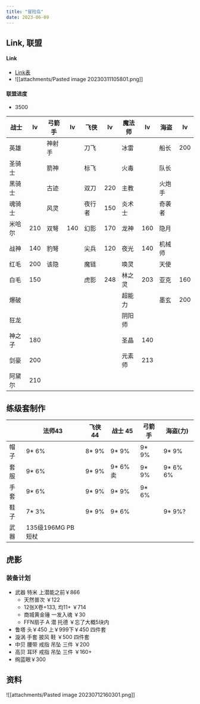 ```yaml
---
title: "冒险岛"
date: 2023-06-09
---
```


## Link, 联盟
#### Link
- [Link表](https://www.neoska.me/link.html)
- ![[attachments/Pasted image 20230311105801.png]]

#### 联盟进度
- 3500

| 战士   | lv  | 弓箭手 | lv  | 飞侠   | lv  | 魔法师 | lv  | 海盗   | lv  |
| ------ | --- | ------ | --- | ------ | --- | ------ | --- | ------ | --- |
| 英雄   |     | 神射手 |     | 刀飞   |     | 冰雷   |     | 船长   | 200 |
| 圣骑士 |     | 箭神   |     | 标飞   |     | 火毒   |     | 队长   |     |
| 黑骑士 |     | 古迹   |     | 双刀   | 220 | 主教   |     | 火炮手 |     |
| 魂骑士 |     | 风灵   |     | 夜行者 | 150 | 炎术士 |     | 奇袭者 |     |
| 米哈尔 | 210 | 双弩   | 140 | 幻影   | 170 | 龙神   | 160 | 隐月   |     |
| 战神   | 140 | 豹弩   |     | 尖兵   | 120 | 夜光   | 140 | 机械师 |     |
| 红毛   | 200 | 该隐   |     | 魔链   |     | 唤灵   |     | 天使   |     |
| 白毛   | 150 |        |     | 虎影   | 248 | 林之灵 | 203 | 亚克   | 160 |
| 爆破   |     |        |     |        |     | 超能力 |     | 墨玄   | 200 |
| 狂龙   |     |        |     |        |     | 阴阳师 |     |        |     |
| 神之子 | 180 |        |     |        |     | 圣晶   | 140 |        |     |
| 剑豪   | 200 |        |     |        |     | 元素师 | 213 |        |     |
| 阿黛尔 | 210 |        |     |        |     |        |     |        |     |

## 练级套制作

|      | 法师43            | 飞侠 44 | 战士 45 | 弓箭手 | 海盗(力)   |
| ---- | ----------------- | ------- | ------- | ------ | ---------- |
| 帽子 | 9* 6%             | 8* 9%   | 9* 9%   | 9* 9%  | 9* 9%      |
| 套服 | 9* 6%             | 9* 9%   | 9* 6% 卖 | 9* 9%  | 9* 6% 6% |
| 手套 | 9* 6%             | 9* 9%   | 9* 9%   | 9* 6%  |            |
| 鞋子 | 7* 3%             | 9* 9%   | 9* 6%   |        | 9* 9%?     |
| 武器 | 135级196MG PB短杖 |         |         |        |            |


## 虎影
### 装备计划
- 武器 特米 上潜能之前￥866
    - 天然普次 ￥122
    - 12张X卷+133, 均11+ ￥714
    - 商城黄金锤 一发入魂 ￥30
    - FFN扇子 A 潜 托德  ￥忘了大概5块内
- 鲁塔 头￥450 上￥999下￥450 四件套
- 漩涡 手套 披风 鞋 ￥500 四件套
- 中贝 腰带 戒指 吊坠 三件 ￥200
- 高贝 耳环 戒指 吊坠 三件 ￥160+
- 绚蓝眼￥300

## 资料

![[attachments/Pasted image 20230712160301.png]]